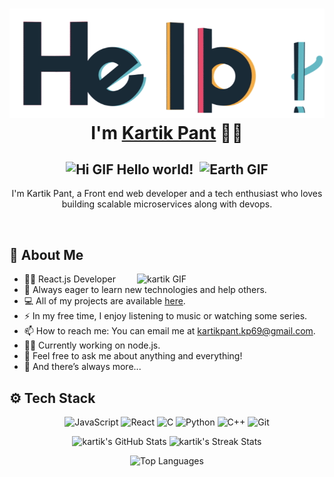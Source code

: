 <!-- Header Section with Greeting and LinkedIn Link -->
<h1 align="center">
  <img src="https://github.com/nileshPant1999/nileshPant1999/blob/main/hello.gif" alt="hello-gif">
  <br>
  I'm <a href="https://www.linkedin.com/in/kartik-pant-459283322/">Kartik Pant</a> 👨‍💻
</h1>

<!-- Hello World Section -->
<h2 align="center">
  <img src="https://github.com/TheDudeThatCode/TheDudeThatCode/blob/master/Assets/Hi.gif" width="29px" alt="Hi GIF">
  Hello world!&nbsp;
  <img src="https://github.com/TheDudeThatCode/TheDudeThatCode/blob/master/Assets/Earth.gif" width="24px" alt="Earth GIF">
</h2>

<!-- About Section with Image on the Right -->
<p align="center">
  I'm Kartik Pant, a Front end web developer and a tech enthusiast who loves building scalable microservices along with devops.
</p>
</br>

<!-- About Me Section -->
## 🧐 About Me
<img align="right" alt="kartik GIF" src="https://media2.giphy.com/media/v1.Y2lkPTc5MGI3NjExdnM2N3RtbnZla2Yxd2pnOGZxbTB3MTJ2MnpnZDNxY2x4N3lzOTM5bCZlcD12MV9pbnRlcm5hbF9naWZfYnlfaWQmY3Q9Zw/6FWpozKBgrQD4MZwDC/giphy.gif" width="300px" />

- 👨‍💻 React.js Developer
- 🌱 Always eager to learn new technologies and help others.
- 💻 All of my projects are available [here](https://github.com/pantkartik).
- ⚡ In my free time, I enjoy listening to music or watching some series.
- 📫 How to reach me: You can email me at [kartikpant.kp69@gmail.com](mailto:kartikpant.kp69@gmail.com).
- 🧙‍♂️ Currently working on node.js.
- 💬 Feel free to ask me about anything and everything!
- 👯 And there’s always more...

<!-- Tech Stack Section with Icons -->
## ⚙ Tech Stack
<p align="center">
  
  <img src="https://raw.githubusercontent.com/gilbarbara/logos/master/logos/javascript.svg" alt="JavaScript" width="40" height="40"/>
  <img src="https://raw.githubusercontent.com/gilbarbara/logos/master/logos/react.svg" alt="React" width="36" height="36"/>
  <img src="https://raw.githubusercontent.com/gilbarbara/logos/master/logos/c.svg" alt="C" width="40" height="40"/>
  
  <img src="https://raw.githubusercontent.com/gilbarbara/logos/master/logos/python.svg" alt="Python" width="40" height="40"/>
  
  <img src="https://raw.githubusercontent.com/gilbarbara/logos/master/logos/c-plusplus.svg" alt="C++" width="40" height="40"/>
  <img src="https://raw.githubusercontent.com/gilbarbara/logos/master/logos/git-icon.svg" alt="Git" width="40" height="40"/>
  
  
</p>

<!-- GitHub Stats Section -->
<div align="center">
  <img src="https://github-readme-stats.vercel.app/api?username=pantkartik&&show_icons=true&&hide_border=false&&count_private=true&&include_all_commits=true" alt="kartik's GitHub Stats"/>
  <img src="https://github-readme-streak-stats.herokuapp.com/?user=pantkartik&&hide_border=false&&show_icons=true" alt="kartik's Streak Stats"/>
</div>

<!-- Top Languages Section -->
<p align="center">
  <img src="https://github-readme-stats.vercel.app/api/top-langs/?username=pantkartik&layout=compact" alt="Top Languages"/>
</p>
